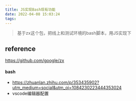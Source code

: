 ```yaml
---
title: JS实现Bash现有功能
date: 2022-04-08 15:03:24
tags:
---
```

> 基于zx这个包，把线上和测试环境的bash脚本，用JS实现下

## reference
https://github.com/google/zx



#### bash
- https://zhuanlan.zhihu.com/p/353435902?utm_medium=social&utm_oi=1084230223444353024
- vscode编辑器配置